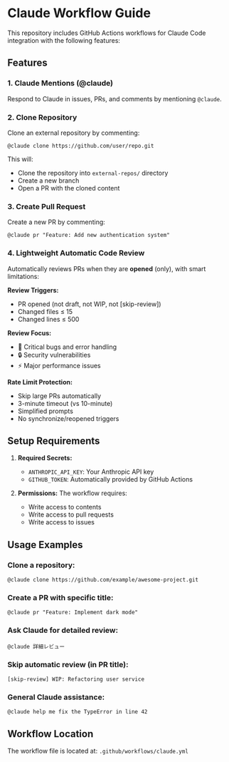 # Claude Workflow Guide

This repository includes GitHub Actions workflows for Claude Code integration with the following features:

## Features

### 1. Claude Mentions (@claude)
Respond to Claude in issues, PRs, and comments by mentioning `@claude`.

### 2. Clone Repository
Clone an external repository by commenting:
```
@claude clone https://github.com/user/repo.git
```
This will:
- Clone the repository into `external-repos/` directory
- Create a new branch
- Open a PR with the cloned content

### 3. Create Pull Request
Create a new PR by commenting:
```
@claude pr "Feature: Add new authentication system"
```

### 4. Lightweight Automatic Code Review
Automatically reviews PRs when they are **opened** (only), with smart limitations:

**Review Triggers:**
- PR opened (not draft, not WIP, not [skip-review])
- Changed files ≤ 15
- Changed lines ≤ 500

**Review Focus:**
- 🐛 Critical bugs and error handling
- 🔒 Security vulnerabilities
- ⚡ Major performance issues

**Rate Limit Protection:**
- Skip large PRs automatically
- 3-minute timeout (vs 10-minute)
- Simplified prompts
- No synchronize/reopened triggers

## Setup Requirements

1. **Required Secrets:**
   - `ANTHROPIC_API_KEY`: Your Anthropic API key
   - `GITHUB_TOKEN`: Automatically provided by GitHub Actions

2. **Permissions:**
   The workflow requires:
   - Write access to contents
   - Write access to pull requests
   - Write access to issues

## Usage Examples

### Clone a repository:
```
@claude clone https://github.com/example/awesome-project.git
```

### Create a PR with specific title:
```
@claude pr "Feature: Implement dark mode"
```

### Ask Claude for detailed review:
```
@claude 詳細レビュー
```

### Skip automatic review (in PR title):
```
[skip-review] WIP: Refactoring user service
```

### General Claude assistance:
```
@claude help me fix the TypeError in line 42
```

## Workflow Location
The workflow file is located at: `.github/workflows/claude.yml`